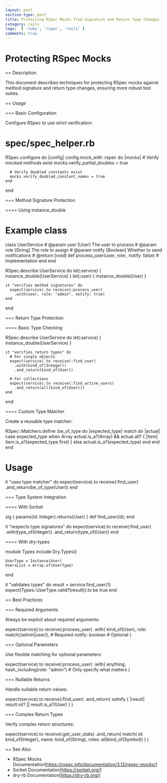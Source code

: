 ```yaml
---
layout: post
section-type: post
title: Protecting RSpec Mocks from Signature and Return Type Changes
category: rails
tags:  [ 'ruby', 'rspec', 'rails' ]
comments: true
---
```


# Protecting RSpec Mocks

== Description

This document describes techniques for protecting RSpec mocks against method signature
and return type changes, ensuring more robust test suites.

== Usage

=== Basic Configuration

Configure RSpec to use strict verification:

  # spec/spec_helper.rb
  RSpec.configure do |config|
    config.mock_with :rspec do |mocks|
      # Verify mocked methods exist
      mocks.verify_partial_doubles = true

      # Verify doubled constants exist
      mocks.verify_doubled_constant_names = true
    end
  end

=== Method Signature Protection

==== Using instance_double

  # Example class
  class UserService
    # @param user [User] The user to process
    # @param role [String] The role to assign
    # @param notify [Boolean] Whether to send notifications
    # @return [void]
    def process_user(user, role:, notify: false)
      # Implementation
    end
  end

  RSpec.describe UserService do
    let(:service) { instance_double(UserService) }
    let(:user) { instance_double(User) }

    it "verifies method signatures" do
      expect(service).to receive(:process_user)
        .with(user, role: "admin", notify: true)
    end
  end

=== Return Type Protection

==== Basic Type Checking

  RSpec.describe UserService do
    let(:service) { instance_double(UserService) }

    it "verifies return types" do
      # For single objects
      expect(service).to receive(:find_user)
        .with(kind_of(Integer))
        .and_return(kind_of(User))

      # For collections
      expect(service).to receive(:find_active_users)
        .and_return(all(kind_of(User)))
    end
  end

==== Custom Type Matcher

Create a reusable type matcher:

  RSpec::Matchers.define :be_of_type do |expected_type|
    match do |actual|
      case expected_type
      when Array
        actual.is_a?(Array) &&
        actual.all? { |item| item.is_a?(expected_type.first) }
      else
        actual.is_a?(expected_type)
      end
    end
  end

  # Usage
  it "uses type matcher" do
    expect(service).to receive(:find_user)
      .and_return(be_of_type(User))
  end

=== Type System Integration

==== With Sorbet

  sig { params(id: Integer).returns(User) }
  def find_user(id); end

  it "respects type signatures" do
    expect(service).to receive(:find_user)
      .with(type_of(Integer))
      .and_return(type_of(User))
  end

==== With dry-types

  module Types
    include Dry.Types()

    UserType = Instance(User)
    UsersList = Array.of(UserType)
  end

  it "validates types" do
    result = service.find_user(1)
    expect(Types::UserType.valid?(result)).to be true
  end

== Best Practices

=== Required Arguments

Always be explicit about required arguments:

  expect(service).to receive(:process_user)
    .with(
      kind_of(User),
      role: match(/admin|user/),  # Required
      notify: boolean             # Optional
    )

=== Optional Parameters

Use flexible matching for optional parameters:

  expect(service).to receive(:process_user)
    .with(
      anything,
      hash_including(role: "admin")  # Only specify what matters
    )

=== Nullable Returns

Handle nullable return values:

  expect(service).to receive(:find_user)
    .and_return(
      satisfy { |result| result.nil? || result.is_a?(User) }
    )

=== Complex Return Types

Verify complex return structures:

  expect(service).to receive(:get_user_stats)
    .and_return(
      match(
        id: kind_of(Integer),
        name: kind_of(String),
        roles: all(kind_of(Symbol))
      )
    )

== See Also

* RSpec Mocks Documentation[https://rspec.info/documentation/3.12/rspec-mocks/]
* Sorbet Documentation[https://sorbet.org/]
* dry-rb Documentation[https://dry-rb.org/]
